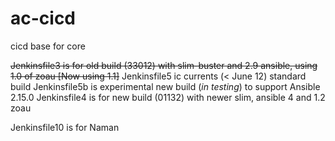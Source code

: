 # ac-cicd
cicd base for core

<strike> Jenkinsfile3 is for old build (33012) with slim-buster and 2.9 ansible, using 1.0 of zoau [Now using 1.1]</strike>
Jenkinsfile5 ic currents (< June 12) standard build
Jenkinsfile5b is experimental new build (<i>in testing</i>) to support Ansible 2.15.0
Jenkinsfile4 is for new build (01132) with newer slim, ansible 4 and 1.2 zoau

Jenkinsfile10 is for Naman
